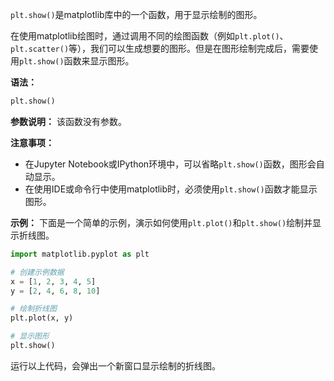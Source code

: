 `plt.show()`是matplotlib库中的一个函数，用于显示绘制的图形。

在使用matplotlib绘图时，通过调用不同的绘图函数（例如`plt.plot()`、`plt.scatter()`等），我们可以生成想要的图形。但是在图形绘制完成后，需要使用`plt.show()`函数来显示图形。

**语法：**
```python
plt.show()
```

**参数说明：**
该函数没有参数。

**注意事项：**
- 在Jupyter Notebook或IPython环境中，可以省略`plt.show()`函数，图形会自动显示。
- 在使用IDE或命令行中使用matplotlib时，必须使用`plt.show()`函数才能显示图形。

**示例：**
下面是一个简单的示例，演示如何使用`plt.plot()`和`plt.show()`绘制并显示折线图。

```python
import matplotlib.pyplot as plt

# 创建示例数据
x = [1, 2, 3, 4, 5]
y = [2, 4, 6, 8, 10]

# 绘制折线图
plt.plot(x, y)

# 显示图形
plt.show()
```

运行以上代码，会弹出一个新窗口显示绘制的折线图。